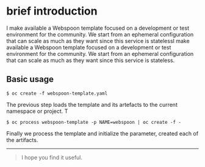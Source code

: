 # brief introduction

I make available a Webspoon template focused on a development or test environment for the community. We start from an ephemeral configuration that can scale as much as they want since this service is statelessI make available a Webspoon template focused on a development or test environment for the community. We start from an ephemeral configuration that can scale as much as they want since this service is stateless.

## Basic usage

```
$ oc create -f webspoon-template.yaml
```

The previous step loads the template and its artefacts to the current namespace or project. T

```
$ oc process webspoon-template -p NAME=webspoon | oc create -f -
```

Finally we process the template and initialize the parameter, created each of the artifacts.

- - -

> I hope you find it useful.